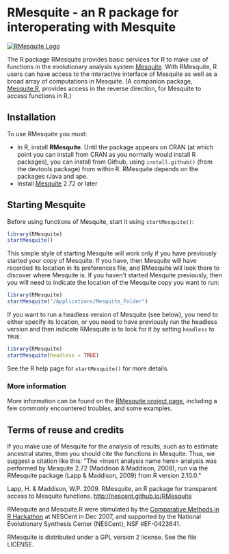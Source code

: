 # RMesquite - an R package for interoperating with Mesquite

[![RMesquite Logo](https://nescent.github.io/RMesquite/images/mesquiteR-logo.gif)](https://nescent.github.io/RMesquite)

The R package RMesquite provides basic services for R to make use of functions in the evolutionary analysis system [Mesquite]. With RMesquite, R users can have access to the interactive interface of Mesquite as well as a broad array of computations in Mesquite. (A companion package, [Mesquite.R], provides access in the reverse direction, for Mesquite to access functions in R.)

## Installation

To use RMesquite you must:
* In R, install **RMesquite**. Until the package appears on CRAN (at which point you can install from CRAN as you normally would install R packages), you can install from Github, using `install.github()` (from the devtools package) from within R. RMesquite depends on the packages rJava and ape.
* Install [Mesquite] 2.72 or later

## Starting Mesquite</h3>

Before using functions of Mesquite, start it using `startMesquite()`:
```R
library(RMesquite) 
startMesquite()
```

This simple style of starting Mesquite will work only if you have previously started your copy of Mesquite. If you have, then Mesquite will have recorded its location in its preferences file, and RMesquite will look there to discover where Mesquite is. If you haven't started Mesquite previously, then you will need to indicate the location of the Mesquite copy you want to run:
```R
library(RMesquite) 
startMesquite("/Applications/Mesquite_Folder")
```

If you want to run a headless version of Mesquite (see below), you need to either specify its location, or you need to have previously run the headless version and then indicate RMesquite is to look for it by setting `headless` to `TRUE`:
```R
library(RMesquite) 
startMesquite(headless = TRUE)
```

See the R help page for `startMesquite()` for more details.

### More information

More information can be found on the [RMesquite project page], including a few commonly encountered troubles, and some examples.

## Terms of reuse and credits

If you make use of Mesquite for the analysis of results, such as to estimate ancestral states, then you should cite the functions in Mesquite. Thus, we suggest a citation like this: &quot;The &lt;insert analysis name here&gt; analysis was performed by Mesquite 2.72 (Maddison &amp; Maddison, 2009), run via the RMesquite package (Lapp &amp; Maddison, 2009) from R version 2.10.0.&quot;

Lapp, H. &amp; Maddison, W.P. 2009. RMesquite, an R package for transparent access to Mesquite functions. http://nescent.github.io/RMesquite

RMesquite and Mesquite.R were stimulated by the [Comparative Methods in R Hackathon] at NESCent in Dec 2007, and supported by the National Evolutionary Synthesis Center (NESCent), NSF #EF-0423641.

RMesquite is distributed under a GPL version 2 license. See the file LICENSE.

[Mesquite.R]: http://mesquiteproject.org/packages/Mesquite.R
[Mesquite]: http://mesquiteproject.org
[JGR]: http://jgr.markushelbig.org/JGR.html
[RMesquite project page]: https://nescent.github.io/RMesquite
[Comparative Methods in R Hackathon]: http://informatics.nescent.org/wiki/R_Hackathon_1
